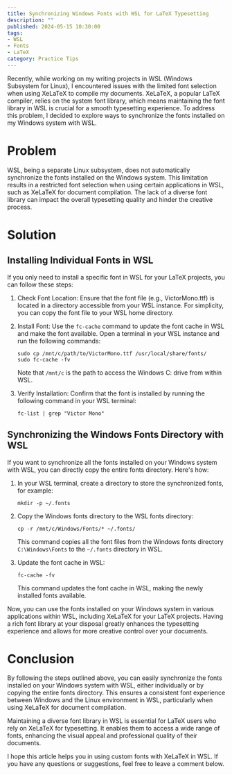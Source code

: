 ```yaml
---
title: Synchronizing Windows Fonts with WSL for LaTeX Typesetting
description: ""
published: 2024-05-15 10:30:00
tags:
- WSL
- Fonts
- LaTeX
category: Practice Tips
---
```


Recently, while working on my writing projects in WSL (Windows Subsystem for Linux), I encountered issues with the limited font selection when using XeLaTeX to compile my documents. XeLaTeX, a popular LaTeX compiler, relies on the system font library, which means maintaining the font library in WSL is crucial for a smooth typesetting experience. To address this problem, I decided to explore ways to synchronize the fonts installed on my Windows system with WSL.

<!--more-->

# Problem

WSL, being a separate Linux subsystem, does not automatically synchronize the fonts installed on the Windows system. This limitation results in a restricted font selection when using certain applications in WSL, such as XeLaTeX for document compilation. The lack of a diverse font library can impact the overall typesetting quality and hinder the creative process.

# Solution

## Installing Individual Fonts in WSL

If you only need to install a specific font in WSL for your LaTeX projects, you can follow these steps:

1. Check Font Location: Ensure that the font file (e.g., VictorMono.ttf) is located in a directory accessible from your WSL instance. For simplicity, you can copy the font file to your WSL home directory.

2. Install Font: Use the `fc-cache` command to update the font cache in WSL and make the font available. Open a terminal in your WSL instance and run the following commands:

   ```shell
   sudo cp /mnt/c/path/to/VictorMono.ttf /usr/local/share/fonts/
   sudo fc-cache -fv
   ```

   Note that `/mnt/c` is the path to access the Windows C: drive from within WSL.

3. Verify Installation: Confirm that the font is installed by running the following command in your WSL terminal:

   ```shell
   fc-list | grep "Victor Mono"
   ```

## Synchronizing the Windows Fonts Directory with WSL

If you want to synchronize all the fonts installed on your Windows system with WSL, you can directly copy the entire fonts directory. Here's how:

1. In your WSL terminal, create a directory to store the synchronized fonts, for example:

   ```shell
   mkdir -p ~/.fonts
   ```

2. Copy the Windows fonts directory to the WSL fonts directory:

   ```shell
   cp -r /mnt/c/Windows/Fonts/* ~/.fonts/
   ```

   This command copies all the font files from the Windows fonts directory `C:\Windows\Fonts` to the `~/.fonts` directory in WSL.

3. Update the font cache in WSL:

   ```shell
   fc-cache -fv
   ```

   This command updates the font cache in WSL, making the newly installed fonts available.

Now, you can use the fonts installed on your Windows system in various applications within WSL, including XeLaTeX for your LaTeX projects. Having a rich font library at your disposal greatly enhances the typesetting experience and allows for more creative control over your documents.

# Conclusion

By following the steps outlined above, you can easily synchronize the fonts installed on your Windows system with WSL, either individually or by copying the entire fonts directory. This ensures a consistent font experience between Windows and the Linux environment in WSL, particularly when using XeLaTeX for document compilation.

Maintaining a diverse font library in WSL is essential for LaTeX users who rely on XeLaTeX for typesetting. It enables them to access a wide range of fonts, enhancing the visual appeal and professional quality of their documents.

I hope this article helps you in using custom fonts with XeLaTeX in WSL. If you have any questions or suggestions, feel free to leave a comment below.


